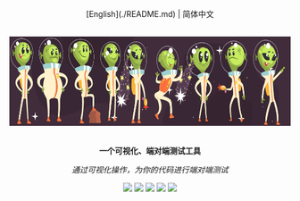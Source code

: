 <div align="center">
	<p>
		[English](./README.md) | 简体中文
	</p>
	<br>
  <a href="https://www.baidu.com"><img src="static/banner.png" height="160"></a>
  <br>
  <br>
  <p>
    <b>一个可视化、端对端测试工具</b>
  </p>
  <p>
     <i>通过可视化操作，为你的代码进行端对端测试</i>
  </p>
  <p>

[![](https://img.shields.io/badge/releases-v0.0.0-brightgreen.svg?logo=Drone)](https://www.baidu.com) [![](https://img.shields.io/badge/releases-v0.0.0-brightgreen.svg?logo=GitHub)](https://github.com/tony709394/postchildren/releases) [![](https://img.shields.io/badge/wechat-v0.0.0-blueviolet.svg?logo=WeChat)](https://www.baidu.com) [![](https://img.shields.io/badge/QQ-v0.0.0-blueviolet.svg?logo=Tencent-QQ)](https://www.baidu.com) [![](https://img.shields.io/badge/website-v0.0.0-informational.svg)](https://www.baidu.com)

  </p>
</div>





